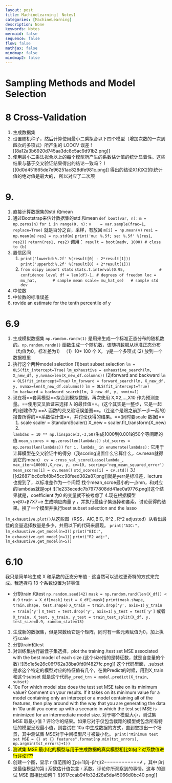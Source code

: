 ```yaml
---
layout: post
title: MachineLearning｜ Notes1
categories: [MachineLearning]
description: None
keywords: Notes
mermaid: false
sequence: false
flow: false
mathjax: false
mindmap: false
mindmap2: false
---
```

# Sampling Methods and Model Selection
# 8 Cross-Validation
1. 生成数据集
2. 设置随机种子，然后计算使用最小二乘拟合以下四个模型（增加次数的一次到四次的多项式）所产生的 LOOCV 误差
    ![[8a12a3b6920d745aa3dc8c5ac9d91b2.png]]
3. 使用最小二乘法拟合以上的每个模型所产生的系数估计值的统计显着性。这些结果与基于交叉验证结果得出的结论一致吗？
     ![[0d0d451665de7e96251ac828dfe981c.png]]
     得出的结论X1和X2的t统计值的绝对值是最大的， 所以对应了二次项
# 9. 
1. 直接计算数据集的std 和mean
2. 通过Bootstrap来估计数据集的std 和mean
    `def boot(var, n):`
    `m = np.zeros(n)` 
    `for i in range(0, n):` 
    `v    = var.sample(frac=1, replace=True)` 就是百分之百，采样，有放回
    `m[i] = np.mean(v)`
    `res1 = np.mean(m)`
    `res2 = np.std(m)`
    `print('mu: %.5f; se: %.5f' %(res1, res2))`
    `return(res1, res2)`
    调用： `result = boot(medv, 1000) # close to (b)`
3. 置信区间
     1. `print('lowerbd:%.2f' %(result[0] - 2*result[1]))`
         `print('upperbd:%.2f' %(result[0] + 2*result[1]))`
     2. `from scipy import stats`
        `stats.t.interval(0.95,               # confidence level`
         `df = len(df)-1, # degrees of freedom`
         `loc = mu_hat,       # sample mean`
         `scale= mu_hat_se)   # sample std dev`
  4. 中位数
  5. 中位数的标准误差
  6. rovide an estimate for the tenth percentile of y 
  # 6.9
1. 生成模拟数据集
`np.random.randn(1)` 是用来生成一个标准正态分布的随机数的。`np.random.randn()` 函数生成一个随机数，该随机数服从标准正态分布（均值为0，标准差为1）
    （1）10* 100 个 X， y是一个多项式
      (2) 放到一个数据框里
 2. 执行这个两种model selection
    (1)best subset selection
`lm = OLS(fit_intercept=True)`
 `lm_exhaustive = exhaustive_search(lm, X_new_df, y,nvmax=len(X_new_df.columns))`
     (2)forward and backward
`lm = OLS(fit_intercept=True)`
`lm_forward = forward_search(lm, X_new_df, y, nvmax=len(X_new_df.columns))`
`lm = OLS(fit_intercept=True)`
`lm_backward = backward_search(lm, X_new_df, y, nvmin=1)`
3. 现在将==套索模型==拟合到模拟数据，再次使用 X,X2,…,X10 作为预测变量。==使用交叉验证来选择 λ 的最佳值==。(这个其实是一整步，它是一起的)创建作为 ==λ 函数的交叉验证误差图==。（连这个是跟之前那一步一起的）报告所得的==系数估计值==，并讨论获得的结果。==(同时要scale 数据)==
    1. scale
        scaler = StandardScaler()
         X_new = scaler.fit_transform(X_new)
    2.
	`lambdas = 10 ** np.linspace(3,-3,50)`生成1000到0.001的50个等间距的值
	`mean_scores = np.zeros(len(lambdas))`
	`std_scores = np.zeros(len(lambdas))`
	`for i, lambda_ in enumerate(lambdas):`  它用于计算模型在交叉验证中的得分（我scoring设置什么它算什么，cv.mean就得到它的mean）
	    `cv = cross_val_score(Lasso(lambda_, max_iter=10000),X_new, y, cv=10, scoring='neg_mean_squared_error')`
	    `mean_scores[i] = cv.mean()`
	    `std_scores[i] = cv.std()`
	3.![[d26871bc8cfbf8b45cc98feed382a87.png]]就是yerr是标准差，lecture也提到了，以标准差作为一个间距
	 找个mean_scroe最小的一点mn，和对应的lambdas就是opt
	![[1e233ecedc7b7977808dd41ae0a9776.png]]这个结果就是，coefficient 为0 的变量就不被考虑了
4.现在根据模型 y=β0+β7X7+e 生成响应向量 y ，并执行最佳子集选择和套索。讨论获得的结果。换了一个模型并执行best subset selection and the lasso 

`lm_exhaustive.plot()`从这些图（RSS，AIC,BIC, R^2 , R^2 adjusted）从看出最佳的变量选择数量是多少，并用以下的代码来展现。
`print("AIC:", lm_exhaustive.get_model(n=3))`
`print("BIC:", lm_exhaustive.get_model(n=1))`
`print("R2_adj:", lm_exhaustive.get_model(n=5))`
# 6.10
我只是简单地生成 X 和系数的正态分布值 - 这当然可以通过更奇特的方式来完成。我选择将 13 个系数设置为非零值
- 分割train 和test
    `np.random.seed(42)`
    `mask = np.random.rand(len(X_df)) < 0.9`
    `train = X_df[mask]`
    `test = X_df[~mask]`
    `print(mask.shape, train.shape, test.shape)`
    `X_train = train.drop('y', axis=1)`
    `y_train = train['y']`
    `X_test = test.drop('y', axis=1)`
    `y_test = test['y']`
     或者
    `X_train, X_test, y_train, y_test = train_test_split(X_df, y, test_size=0.9, random_state=13)`
1. 生成新的数据集，但是常数给它是个矩阵，同时有一些元素赋值为0，加上执行scale
2. 分割train和test
3. 对训练集执行最佳子集选择，plot the training /test set MSE associated with the best model of each size.(这个size指的是特征数，就是自变量的个数)
![[5c1e5e26c06f762a38ba0fd0f4827fc.png]]
这个代码里面，.subset是求这个特定的模型对应的特征值有几个，在做Predict的时候，用到X_train和这个subset 就是这个代码`y_pred_trn = model.predict(X_train, subset)`
4. 10e For which model size does the test set MSE take on its minimum value? Comment on your results. If it takes on its minimum value for a model containing only an intercept or a model containing all of the features, then play around with the way that you are generating the data in 10a until you come up with a scenario in which the test set MSE is minimized for an intermediate model size. 对于哪个模型大小，测试集 MSE 取最小值？评论你的结果。如果它对于仅包含截距的模型或包含所有特征的模型呈现最小值，则尝试在 10a 中生成数据的方式，直到您提出一个场景，其中测试集 MSE对于中间模型尺寸被最小化。
     `print("Minimum test set MSE = {} at {} features".format(np.min(tst_errors), np.argmin(tst_errors)+1))`
5. <mark class="hltr-red">测试集 MSE 最小化的模型与用于生成数据的真实模型相比如何？对系数值进行评论???</mark>
6.  创建一个图，显示 r 值范围的 ∑pj=1(βj−β^rj)2−−−−−−−−−−−−√ ，其中 βrj 是最佳模型的第 j 系数估计值包含 r 系数。评论你所观察到的事情。这与 的测试 MSE 图相比如何？
     ![[617ccab94fb32d28a5da45066d0bc40.png]]